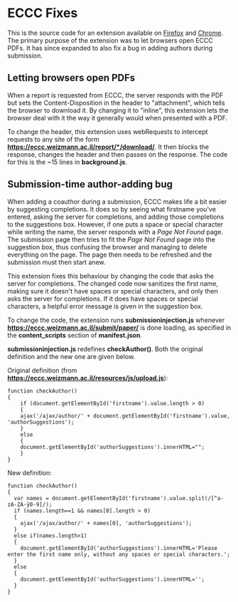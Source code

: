 # ECCC Fixes

This is the source code for an extension available on [Firefox](https://addons.mozilla.org/en-US/firefox/addon/eccc-fixes/) and [Chrome](https://chrome.google.com/webstore/detail/open-eccc-pdfs-in-browser/lnifepjecfiflmicmonkioobagcnfehf). The primary purpose of the extension was to let browsers open ECCC PDFs. It has since expanded to also fix a bug in adding authors during submission.

## Letting browsers open PDFs

When a report is requested from ECCC, the server responds with the PDF but sets the Content-Disposition in the header to "attachment", which tells the browser to download it. By changing it to "inline", this extension lets the browser deal with it the way it generally would when presented with a PDF.

To change the header, this extension uses webRequests to intercept requests to any site of the form **https://eccc.weizmann.ac.il/report/*/download/**. It then blocks the response, changes the header and then passes on the response. The code for this is the ~15 lines in **background.js**.

## Submission-time author-adding bug

When adding a coauthor during a submission, ECCC makes life a bit easier by suggesting completions. It does so by seeing what firstname you've entered, asking the server for completions, and adding those completions to the suggestions box. However, if one puts a space or special character while writing the name, the server responds with a *Page Not Found* page. The submission page then tries to fit the *Page Not Found* page into the suggestion box, thus confusing the browser and managing to delete everything on the page. The page then needs to be refreshed and the submission must then start anew.

This extension fixes this behaviour by changing the code that asks the server for completions. The changed code now sanitizes the first name, making sure it doesn't have spaces or special characters, and only then asks the server for completions. If it does have spaces or special characters, a helpful error message is given in the suggestion box.

To change the code, the extension runs **submissioninjection.js** whenever **https://eccc.weizmann.ac.il/submit/paper/** is done loading, as specified in the **content_scripts** section of **manifest.json**.

**submissioninjection.js** redefines **checkAuthor()**. Both the original definition and the new one are given below.

Original definition (from **https://eccc.weizmann.ac.il/resources/js/upload.js**):

    function checkAuthor()
    {
        if (document.getElementById('firstname').value.length > 0)
        {
        ajax('/ajax/author/' + document.getElementById('firstname').value, 'authorSuggestions');
        }
        else
        {
        document.getElementById('authorSuggestions').innerHTML="";
        }
    }

New definition:

    function checkAuthor()
    {
      var names = document.getElementById('firstname').value.split(/[^a-zA-ZÀ-ÿ0-9]/);
      if (names.length==1 && names[0].length > 0)
      {
        ajax('/ajax/author/' + names[0], 'authorSuggestions');
      }
      else if(names.length>1)
      {
        document.getElementById('authorSuggestions').innerHTML='Please enter the first name only, without any spaces or special characters.';
      }
      else
      {
        document.getElementById('authorSuggestions').innerHTML='';
      }
    }

